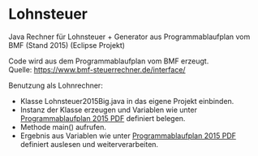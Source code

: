Lohnsteuer
==========

Java Rechner für Lohnsteuer + Generator aus Programmablaufplan vom BMF (Stand 2015)
(Eclipse Projekt)

Code wird aus dem Programmablaufplan vom BMF erzeugt.<br>
Quelle: <a href="https://www.bmf-steuerrechner.de/interface/">https://www.bmf-steuerrechner.de/interface/</a>

Benutzung als Lohnrechner: 

  - Klasse Lohnsteuer2015Big.java in das eigene Projekt einbinden.
  - Instanz der Klasse erzeugen und Variablen wie unter <a href="https://www.bmf-steuerrechner.de/pruefdaten/pap2015.pdf">Programmablaufplan 2015 PDF</a> definiert belegen.
  - Methode main() aufrufen.
  - Ergebnis aus Variablen wie unter <a href="https://www.bmf-steuerrechner.de/pruefdaten/pap2015.pdf">Programmablaufplan 2015 PDF</a> definiert auslesen und weiterverarbeiten.


